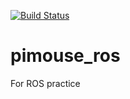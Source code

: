 [![Build Status](https://travis-ci.com/hashi0203/pimouse_ros.svg?branch=main)](https://travis-ci.com/hashi0203/pimouse_ros)

# pimouse_ros

For ROS practice